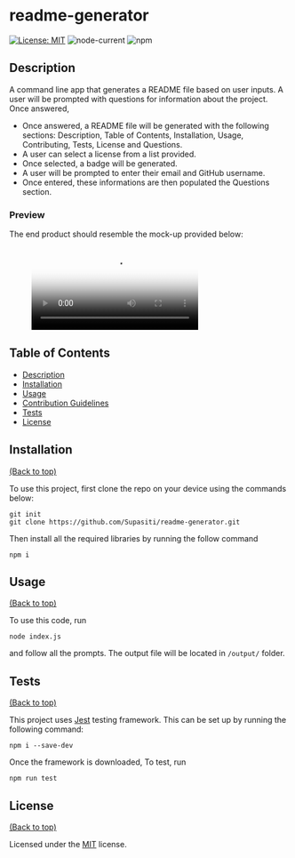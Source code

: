 # readme-generator

[![License: MIT](https://img.shields.io/badge/License-MIT-yellow.svg)](https://opensource.org/licenses/MIT)
![node-current](https://img.shields.io/node/v/inquirer)
![npm](https://img.shields.io/npm/v/jest)


## <h2 id="description"> Description </h2>

A command line app that generates a README file based on user inputs. A user will be prompted
with questions for information about the project. Once answered, 
- Once answered, a README file will be generated with the following sections: Description,
Table of Contents, Installation, Usage, Contributing, Tests, License and Questions.
- A user can select a license from a list provided.
- Once selected, a badge will be generated.
- A user will be prompted to enter their email and GitHub username.
- Once entered, these informations are then populated the Questions section. 

### Preview

The end product should resemble the mock-up provided below:

<figure class="video_container">
  <video controls="true" allowfullscreen="true" poster="./assets/demo/screenshot.png">
    <source src="./assets/demo/demo.mp4" type="video/mp4">
  </video>
</figure>


## <h2 id="table-of-contents"> Table of Contents </h2>

- [Description](#description)
- [Installation](#installation)
- [Usage](#usage)
- [Contribution Guidelines](#contribution)
- [Tests](#tests)
- [License](#license)


## <h2 id="installation"> Installation </h2>
[(Back to top)](#table-of-content)

To use this project, first clone the repo on your device using the commands below:

    git init
    git clone https://github.com/Supasiti/readme-generator.git

Then install all the required libraries by running the follow command

    npm i 


## <h2 id="usage"> Usage </h2>
[(Back to top)](#table-of-content)

To use this code, run

    node index.js

and follow all the prompts. The output file will be located in `/output/` folder.


## <h2 id="tests"> Tests </h2>
[(Back to top)](#table-of-content)

This project uses [Jest](https://jestjs.io) testing framework. This can be set up by running the following command:

    npm i --save-dev

Once the framework is downloaded, To test, run

    npm run test


## <h2 id="license"> License </h2>
[(Back to top)](#table-of-content)

Licensed under the [MIT](https://opensource.org/licenses/MIT) license.
